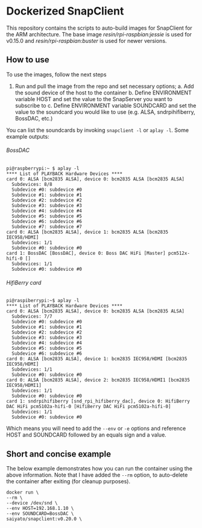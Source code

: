 # Dockerized SnapClient
This repository contains the scripts to auto-build images for SnapClient for the ARM architecture. The base image *resin/rpi-raspbian:jessie* is used for v0.15.0 and *resin/rpi-raspbian:buster* is used for newer versions.

## How to use
To use the images, follow the next steps
1. Run and pull the image from the repo and set necessary options;
 a. Add the sound device of the host to the container
 b. Define ENVIRONMENT variable HOST and set the value to the SnapServer you want to subscribe to
 c. Define ENVIRONMENT variable SOUNDCARD and set the value to the soundcard you would like to use (e.g. ALSA, sndrpihifiberry, BossDAC, etc.)

You can list the soundcards by invoking `snapclient -l` or `aplay -l`. Some example outputs:
###### BossDAC
```
pi@raspberrypi:~ $ aplay -l
**** List of PLAYBACK Hardware Devices ****
card 0: ALSA [bcm2835 ALSA], device 0: bcm2835 ALSA [bcm2835 ALSA]
  Subdevices: 8/8
  Subdevice #0: subdevice #0
  Subdevice #1: subdevice #1
  Subdevice #2: subdevice #2
  Subdevice #3: subdevice #3
  Subdevice #4: subdevice #4
  Subdevice #5: subdevice #5
  Subdevice #6: subdevice #6
  Subdevice #7: subdevice #7
card 0: ALSA [bcm2835 ALSA], device 1: bcm2835 ALSA [bcm2835 IEC958/HDMI]
  Subdevices: 1/1
  Subdevice #0: subdevice #0
card 1: BossDAC [BossDAC], device 0: Boss DAC HiFi [Master] pcm512x-hifi-0 []
  Subdevices: 1/1
  Subdevice #0: subdevice #0
```

###### HifiBerry card
```
pi@raspiberrypi:~$ aplay -l
**** List of PLAYBACK Hardware Devices ****
card 0: ALSA [bcm2835 ALSA], device 0: bcm2835 ALSA [bcm2835 ALSA]
  Subdevices: 7/7
  Subdevice #0: subdevice #0
  Subdevice #1: subdevice #1
  Subdevice #2: subdevice #2
  Subdevice #3: subdevice #3
  Subdevice #4: subdevice #4
  Subdevice #5: subdevice #5
  Subdevice #6: subdevice #6
card 0: ALSA [bcm2835 ALSA], device 1: bcm2835 IEC958/HDMI [bcm2835 IEC958/HDMI]
  Subdevices: 1/1
  Subdevice #0: subdevice #0
card 0: ALSA [bcm2835 ALSA], device 2: bcm2835 IEC958/HDMI1 [bcm2835 IEC958/HDMI1]
  Subdevices: 1/1
  Subdevice #0: subdevice #0
card 1: sndrpihifiberry [snd_rpi_hifiberry_dac], device 0: HifiBerry DAC HiFi pcm5102a-hifi-0 [HifiBerry DAC HiFi pcm5102a-hifi-0]
  Subdevices: 1/1
  Subdevice #0: subdevice #0
```
Which means you will need to add the `--env` or `-e` options and reference HOST and SOUNDCARD followed by an equals sign and a value.

## Short and concise example
The below example demonstrates how you can run the container using the above information. Note that I have added the `--rm` option, to auto-delete the container after exiting (for cleanup purposes).

```
docker run \
--rm \
--device /dev/snd \
--env HOST=192.168.1.10 \
--env SOUNDCARD=BossDAC \
saiyato/snapclient:v0.20.0 \
```
